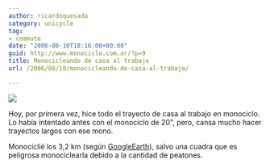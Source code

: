 ```yaml
---
author: ricardoquesada
category: unicycle
tag:
- commute
date: "2006-08-10T18:16:00+00:00"
guid: http://www.monociclo.com.ar/?p=9
title: Monocicleando de casa al trabajo
url: /2006/08/10/monocicleando-de-casa-al-trabajo/

---
```


![](http://photos1.blogger.com/blogger2/5806/4075/1600/de%20casa%20a%20core.png)

Hoy, por primera vez, hice todo el trayecto de casa al trabajo en monociclo. Lo
había intentado antes con el monociclo de 20", pero, cansa mucho hacer trayectos
largos con ese mono.

Monociclié los 3,2 km (según [GoogleEarth](http://earth.google.com/)), salvo una cuadra que es
peligrosa monociclearla debido a la cantidad de peatones.
